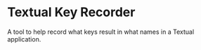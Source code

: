 # Textual Key Recorder

A tool to help record what keys result in what names in a Textual
application.

